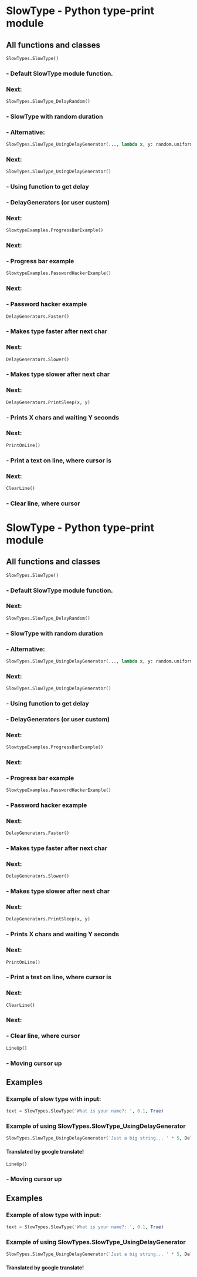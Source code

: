 # SlowType - Python type-print module
## All functions and classes
```python
SlowTypes.SlowType()
```
### - Default SlowType module function.
### Next:
```python
SlowTypes.SlowType_DelayRandom()
```
### - SlowType with random duration
### - Alternative:
```python
SlowTypes.SlowType_UsingDelayGenerator(..., lambda x, y: random.uniform(0.1, 0.2))
```
### Next:
```python
SlowTypes.SlowType_UsingDelayGenerator()
```
### - Using function to get delay
### - DelayGenerators (or user custom)
### Next:
```python
SlowtypeExamples.ProgressBarExample()
```
### Next:
### - Progress bar example
```python
SlowtypeExamples.PasswordHackerExample()
```
### Next:
### - Password hacker example
```python
DelayGenerators.Faster()
```
### - Makes type faster after next char
### Next:
```python
DelayGenerators.Slower()
```
### - Makes type slower after next char
### Next:
```python
DelayGenerators.PrintSleep(x, y)
```
### - Prints X chars and waiting Y seconds
### Next:
```python
PrintOnLine()
```
### - Print a text on line, where cursor is
### Next:
```python
ClearLine()
```
### - Clear line, where cursor
# SlowType - Python type-print module
## All functions and classes
```python
SlowTypes.SlowType()
```
### - Default SlowType module function.
### Next:
```python
SlowTypes.SlowType_DelayRandom()
```
### - SlowType with random duration
### - Alternative:
```python
SlowTypes.SlowType_UsingDelayGenerator(..., lambda x, y: random.uniform(0.1, 0.2))
```
### Next:
```python
SlowTypes.SlowType_UsingDelayGenerator()
```
### - Using function to get delay
### - DelayGenerators (or user custom)
### Next:
```python
SlowtypeExamples.ProgressBarExample()
```
### Next:
### - Progress bar example
```python
SlowtypeExamples.PasswordHackerExample()
```
### - Password hacker example
### Next:
```python
DelayGenerators.Faster()
```
### - Makes type faster after next char
### Next:
```python
DelayGenerators.Slower()
```
### - Makes type slower after next char
### Next:
```python
DelayGenerators.PrintSleep(x, y)
```
### - Prints X chars and waiting Y seconds
### Next:
```python
PrintOnLine()
```
### - Print a text on line, where cursor is
### Next:
```python
ClearLine()
```
### Next:
### - Clear line, where cursor
```python
LineUp()
```
### - Moving cursor up
## Examples
### Example of slow type with input:
```python
text = SlowTypes.SlowType('What is your name?: ', 0.1, True)
```
### Example of using SlowTypes.SlowType_UsingDelayGenerator
```python
SlowTypes.SlowType_UsingDelayGenerator('Just a big string... ' * 5, DelayGenerators.Faster, 10)
```
#### Translated by google translate!
```python
LineUp()
```
### - Moving cursor up
## Examples
### Example of slow type with input:
```python
text = SlowTypes.SlowType('What is your name?: ', 0.1, True)
```
### Example of using SlowTypes.SlowType_UsingDelayGenerator
```python
SlowTypes.SlowType_UsingDelayGenerator('Just a big string... ' * 5, DelayGenerators.Faster, 10)
```
#### Translated by google translate!
